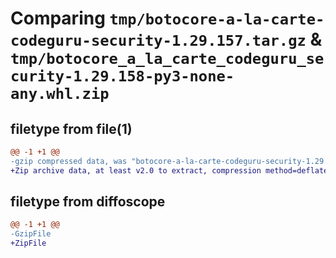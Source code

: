 # Comparing `tmp/botocore-a-la-carte-codeguru-security-1.29.157.tar.gz` & `tmp/botocore_a_la_carte_codeguru_security-1.29.158-py3-none-any.whl.zip`

## filetype from file(1)

```diff
@@ -1 +1 @@
-gzip compressed data, was "botocore-a-la-carte-codeguru-security-1.29.157.tar", last modified: Wed Jun 21 01:24:17 2023, max compression
+Zip archive data, at least v2.0 to extract, compression method=deflate
```

## filetype from diffoscope

```diff
@@ -1 +1 @@
-GzipFile
+ZipFile
```

